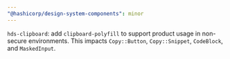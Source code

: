 ```yaml
---
"@hashicorp/design-system-components": minor
---
```


`hds-clipboard`: add `clipboard-polyfill` to support product usage in non-secure environments. This impacts `Copy::Button`, `Copy::Snippet`, `CodeBlock`, and `MaskedInput`.
